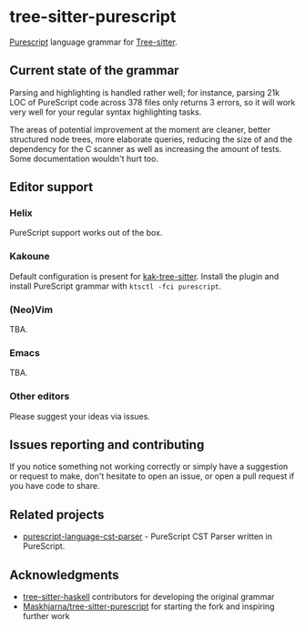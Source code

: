 # tree-sitter-purescript
[Purescript](https://github.com/purescript/purescript) language grammar for [Tree-sitter](https://tree-sitter.github.io/tree-sitter/).

## Current state of the grammar
Parsing and highlighting is handled rather well; for instance, parsing 21k LOC of PureScript code across 378 files only returns 3 errors, so it will work very well for your regular syntax highlighting tasks.

The areas of potential improvement at the moment are cleaner, better structured node trees, more elaborate queries, reducing the size of and the dependency for the C scanner as well as increasing the amount of tests. Some documentation wouldn't hurt too.

## Editor support

### Helix
PureScript support works out of the box.

### Kakoune
Default configuration is present for [kak-tree-sitter](https://github.com/phaazon/kak-tree-sitter). Install the plugin and install PureScript grammar with `ktsctl -fci purescript`.

### (Neo)Vim
TBA.

### Emacs
TBA.

### Other editors
Please suggest your ideas via issues.

## Issues reporting and contributing
If you notice something not working correctly or simply have a suggestion or request to make, don't hesitate to open an issue, or open a pull request if you have code to share.

## Related projects
- [purescript-language-cst-parser](https://github.com/natefaubion/purescript-language-cst-parser) - PureScript CST Parser written in PureScript.

## Acknowledgments
- [tree-sitter-haskell](https://github.com/tree-sitter/tree-sitter-haskell) contributors for developing the original grammar
- [Maskhjarna/tree-sitter-purescript](https://github.com/Maskhjarna/tree-sitter-purescript) for starting the fork and inspiring further work
